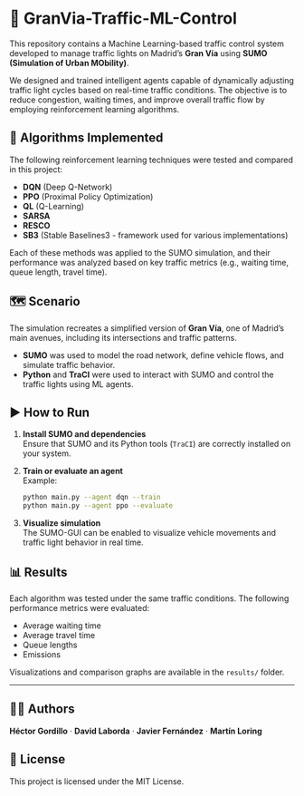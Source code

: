 
# 🚦 GranVia-Traffic-ML-Control

This repository contains a Machine Learning-based traffic control system developed to manage traffic lights on Madrid’s **Gran Vía** using **SUMO (Simulation of Urban MObility)**.

We designed and trained intelligent agents capable of dynamically adjusting traffic light cycles based on real-time traffic conditions. The objective is to reduce congestion, waiting times, and improve overall traffic flow by employing reinforcement learning algorithms.

## 🧠 Algorithms Implemented

The following reinforcement learning techniques were tested and compared in this project:

- **DQN** (Deep Q-Network)
- **PPO** (Proximal Policy Optimization)
- **QL** (Q-Learning)
- **SARSA**
- **RESCO**
- **SB3** (Stable Baselines3 - framework used for various implementations)

Each of these methods was applied to the SUMO simulation, and their performance was analyzed based on key traffic metrics (e.g., waiting time, queue length, travel time).

## 🗺️ Scenario

The simulation recreates a simplified version of **Gran Vía**, one of Madrid’s main avenues, including its intersections and traffic patterns.

- **SUMO** was used to model the road network, define vehicle flows, and simulate traffic behavior.
- **Python** and **TraCI** were used to interact with SUMO and control the traffic lights using ML agents.


## ▶️ How to Run

1. **Install SUMO and dependencies**  
   Ensure that SUMO and its Python tools (`TraCI`) are correctly installed on your system.


2. **Train or evaluate an agent**  
   Example:
   ```bash
   python main.py --agent dqn --train
   python main.py --agent ppo --evaluate
   ```

3. **Visualize simulation**  
   The SUMO-GUI can be enabled to visualize vehicle movements and traffic light behavior in real time.

## 📊 Results

Each algorithm was tested under the same traffic conditions. The following performance metrics were evaluated:

- Average waiting time
- Average travel time
- Queue lengths
- Emissions

Visualizations and comparison graphs are available in the `results/` folder.

---

## 👨‍🔬 Authors

**Héctor Gordillo** · **David Laborda** · **Javier Fernández** · **Martín Loring**

## 📄 License

This project is licensed under the MIT License.
